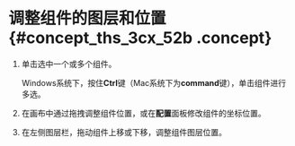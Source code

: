 # 调整组件的图层和位置 {#concept_ths_3cx_52b .concept}

1.  单击选中一个或多个组件。

    Windows系统下，按住**Ctrl**键（Mac系统下为**command**键），单击组件进行多选。

2.  在画布中通过拖拽调整组件位置，或在**配置**面板修改组件的坐标位置。
3.  在左侧图层栏，拖动组件上移或下移，调整组件图层位置。

